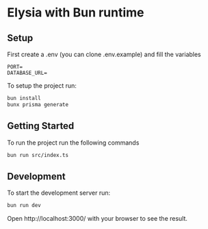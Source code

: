 # Elysia with Bun runtime

## Setup
First create a .env (you can clone .env.example) and fill the variables
```env
PORT=
DATABASE_URL=
```

To setup the project run:

```bash
bun install
bunx prisma generate
```

## Getting Started
To run the project run the following commands

```bash
bun run src/index.ts
```

## Development
To start the development server run:
```bash
bun run dev
```

Open http://localhost:3000/ with your browser to see the result.